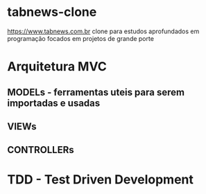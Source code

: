 # tabnews-clone

https://www.tabnews.com.br clone para estudos aprofundados em programação focados em projetos de grande porte

# Arquitetura MVC
## MODELs - ferramentas uteis para serem importadas e usadas
>

## VIEWs
>

## CONTROLLERs
>

# TDD - Test Driven Development
